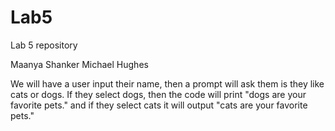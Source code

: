 # Lab5
Lab 5 repository 

Maanya Shanker 
Michael Hughes

We will have a user input their name, then a prompt will ask them is they like cats or dogs. If they select dogs, then the code will print "dogs are your favorite pets." and if they select cats it will output "cats are your favorite pets."